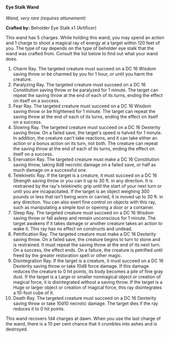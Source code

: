 #### Eye Stalk Wand
_Wand, very rare (requires attunement)_

**Crafted by:** Beholder Eye Stalk x1 (Artificer)

This wand has 5 charges. While holding this wand, you may spend an action and 1 charge to shoot a magical ray of energy at a target within 120 feet of you. The type of ray depends on the type of beholder eye stalk that the wand was crafted from. Consult the list below to find out what your wand does.
1. ﻿﻿﻿Charm Ray. The targeted creature must succeed on a DC 16 Wisdom saving throw or be charmed by you for 1 hour, or until you harm the creature.
2. ﻿﻿﻿Paralyzing Ray. The targeted creature must succeed on a DC 16 Constitution saving throw or be paralyzed for 1 minute. The target can repeat the saving throw at the end of each of its turns, ending the effect on itself on a success.
3. ﻿﻿﻿Fear Ray. The targeted creature must succeed on a DC 16 Wisdom saving throw or be frightened for 1 minute. The target can repeat the saving throw at the end of each of its turns, ending the effect on itself on a success.
4. ﻿﻿﻿Slowing Ray. The targeted creature must succeed on a DC 16 Dexterity saving throw. On a failed save, the target's speed is halved for 1 minute. In addition, the creature can't take reactions, and it can take either an action or a bonus action on its turn, not both. The creature can repeat the saving throw at the end of each of its turns, ending the effect on itself on a success.
5. ﻿﻿﻿Enervation Ray. The targeted creature must make a DC 16 Constitution saving throw, taking 8d8 necrotic damage on a failed save, or half as much damage on a successful one.
6. ﻿﻿﻿Telekinetic Ray. If the target is a creature, it must succeed on a DC 16 Strength saving throw or you can it up to 30 ft. in any direction. It is restrained by the ray's telekinetic grip until the start of your next turn or until you are incapacitated. If the target is an object weighing 300 pounds or less that isn't being worn or carried, it is moved up to 30 ft. in any direction. You can also exert fine control on objects with this ray, such as manipulating a simple tool or opening a door or a container.
7. ﻿﻿﻿Sleep Ray. The targeted creature must succeed on a DC 16 Wisdom saving throw or fall asleep and remain unconscious for 1 minute. The target awakens if it takes damage or another creature takes an action to wake it. This ray has no effect on constructs and undead.
8. ﻿﻿﻿Petrification Ray. The targeted creature must make a DC 16 Dexterity saving throw. On a failed save, the creature begins to turn to stone and is restrained. It must repeat the saving throw at the end of its next turn. On a success, the effect ends. On a failure, the creature is petrified until freed by the greater restoration spell or other magic.
9. ﻿﻿﻿Disintegration Ray. If the target is a creature, it must succeed on a DC 16 Dexterity saving throw or take 10d8 force damage. If this damage reduces the creature to 0 hit points, its body becomes a pile of fine gray dust. If the target is a Large or smaller nonmagical object or creation of magical force, it is disintegrated without a saving throw. If the target is a Huge or larger object or creation of magical force, this ray disintegrates a 10-foot cube of it.
10. ﻿﻿﻿﻿Death Ray. The targeted creature must succeed on a DC 16 Dexterity saving throw or take 10d10 necrotic damage. The target dies if the ray reduces it to 0 hit points. 

This wand recovers 1d4 charges at dawn. When you use the last charge of the wand, there is a 10 per cent chance that it crumbles into ashes and is destroyed.